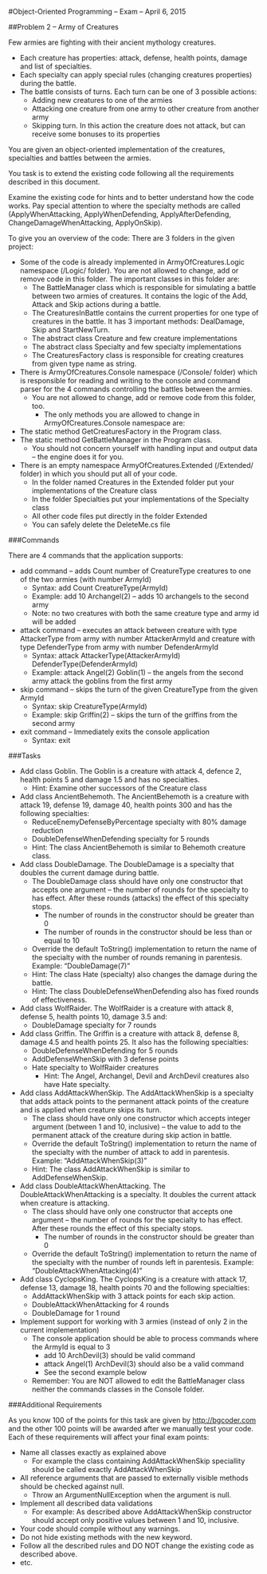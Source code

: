 #Object-Oriented Programming – Exam – April 6, 2015

##Problem 2 – Army of Creatures

Few armies are fighting with their ancient mythology creatures.

*	Each creature has properties: attack, defense, health points, damage and list of specialties.
*	Each specialty can apply special rules (changing creatures properties) during the battle.
*	The battle consists of turns. Each turn can be one of 3 possible actions:
	*	Adding new creatures to one of the armies
	*	Attacking one creature from one army to other creature from another army
	*	Skipping turn. In this action the creature does not attack, but can receive some bonuses to its properties
	
You are given an object-oriented implementation of the creatures, specialties and battles between the armies.

You task is to extend the existing code following all the requirements described in this document.

Examine the existing code for hints and to better understand how the code works. Pay special attention to where the specialty methods are called (ApplyWhenAttacking, ApplyWhenDefending, ApplyAfterDefending, ChangeDamageWhenAttacking, ApplyOnSkip).

To give you an overview of the code: There are 3 folders in the given project:

*	Some of the code is already implemented in ArmyOfCreatures.Logic namespace (/Logic/ folder). You are not allowed to change, add or remove code in this folder. The important classes in this folder are:
	*	The BattleManager class which is responsible for simulating a battle between two armies of creatures. It contains the logic of the Add, Attack and Skip actions during a battle.
	*	The CreaturesInBattle contains the current properties for one type of creatures in the battle. It has 3 important methods: DealDamage, Skip and StartNewTurn.
	*	The abstract class Creature and few creature implementations
	*	The abstract class Specialty and few specialty implementations
	*	The CreaturesFactory class is responsible for creating creatures from given type name as string.
*	There is ArmyOfCreatures.Console namespace (/Console/ folder) which is responsible for reading and writing to the console and command parser for the 4 commands controlling the battles between the armies.
	*	You are not allowed to change, add or remove code from this folder, too.
		*	The only methods you are allowed to change in ArmyOfCreatures.Console namespace are:
*	The static method GetCreaturesFactory in the Program class.
*	The static method GetBattleManager in the Program class.
	*	You should not concern yourself with handling input and output data – the engine does it for you.
*	There is an empty namespace ArmyOfCreatures.Extended (/Extended/ folder) in which you should put all of your code.
	*	In the folder named Creatures in the Extended folder put your implementations of the Creature class
	*	In the folder Specialties put your implementations of the Specialty class
	*	All other code files put directly in the folder Extended
	*	You can safely delete the DeleteMe.cs file

###Commands

There are 4 commands that the application supports:	

*	add command – adds Count number of CreatureType creatures to one of the two armies (with number ArmyId)
	*	Syntax: add Count CreatureType(ArmyId)
	*	Example: add 10 Archangel(2) – adds 10 archangels to the second army
	*	Note: no two creatures with both the same creature type and army id will be added
*	attack command – executes an attack between creature with type AttackerType from army with number AttackerArmyId and creature with type DefenderType from army with number DefenderArmyId
	*	Syntax: attack AttackerType(AttackerArmyId) DefenderType(DefenderArmyId)
	*	Example: attack Angel(2) Goblin(1) – the angels from the second army attack the goblins from the first army
*	skip command – skips the turn of the given CreatureType from the given ArmyId
	*	Syntax: skip CreatureType(ArmyId)
	*	Example: skip Griffin(2) – skips the turn of the griffins from the second army
*	exit command – Immediately exits the console application
	*	Syntax: exit

###Tasks
	
*	Add class Goblin. The Goblin is a creature with attack 4, defence 2, health points 5 and damage 1.5 and has no specialties.
	*	Hint: Examine other successors of the Creature class
*	Add class AncientBehemoth. The AncientBehemoth is a creature with attack 19, defense 19, damage 40, health points 300 and has the following specialties:
	*	ReduceEnemyDefenseByPercentage specialty with 80% damage reduction
	*	DoubleDefenseWhenDefending specialty for 5 rounds
	*	Hint: The class AncientBehemoth is similar to Behemoth creature class.
*	Add class DoubleDamage. The DoubleDamage is a specialty that doubles the current damage during battle.
	*	The DoubleDamage class should have only one constructor that accepts one argument – the number of rounds for the specialty to has effect. After these rounds (attacks) the effect of this specialty stops.
		*	The number of rounds in the constructor should be greater than 0
		*	The number of rounds in the constructor should be less than or equal to 10
	*	Override the default ToString() implementation to return the name of the specialty with the number of rounds remaning in parentesis. Example: “DoubleDamage(7)”
	*	Hint: The class Hate (specialty) also changes the damage during the battle.
	*	Hint: The class DoubleDefenseWhenDefending also has fixed rounds of effectiveness.
*	Add class WolfRaider. The WolfRaider is a creature with attack 8, defense 5, health points 10, damage 3.5 and:
	*	DoubleDamage specialty for 7 rounds
*	Add class Griffin. The Griffin is a creature with attack 8, defense 8, damage 4.5 and health points 25. It also has the following specialties:
	*	DoubleDefenseWhenDefending for 5 rounds
	*	AddDefenseWhenSkip with 3 defense points
	*	Hate specialty to WolfRaider creatures
		*	Hint: The Angel, Archangel, Devil and ArchDevil creatures also have Hate specialty.
*	Add class AddAttackWhenSkip. The AddAttackWhenSkip is a specialty that adds attack points to the permanent attack points of the creature and is applied when creature skips its turn.
	*	The class should have only one constructor which accepts integer argument (between 1 and 10, inclusive) – the value to add to the permanent attack of the creature during skip action in battle.
	*	Override the default ToString() implementation to return the name of the specialty with the number of attack to add in parentesis. Example: “AddAttackWhenSkip(3)”
	*	Hint: The class AddAttackWhenSkip is similar to AddDefenseWhenSkip.
*	Add class DoubleAttackWhenAttacking. The DoubleAttackWhenAttacking is a specialty. It doubles the current attack when creature is attacking.
	*	The class should have only one constructor that accepts one argument – the number of rounds for the specialty to has effect. After these rounds the effect of this specialty stops.
		*	The number of rounds in the constructor should be greater than 0
	*	Override the default ToString() implementation to return the name of the specialty with the number of rounds left in parentesis. Example: “DoubleAttackWhenAttacking(4)”
*	Add class CyclopsKing. The CyclopsKing is a creature with attack 17, defense 13, damage 18, health points 70 and the following specialties:
	*	AddAttackWhenSkip with 3 attack points for each skip action.
	*	DoubleAttackWhenAttacking for 4 rounds
	*	DoubleDamage for 1 round
*	Implement support for working with 3 armies (instead of only 2 in the current implementation)
	*	The console application should be able to process commands where the ArmyId is equal to 3
		*	add 10 ArchDevil(3) should be valid command
		*	attack Angel(1) ArchDevil(3) should also be a valid command
		*	See the second example below
	*	Remember: You are NOT allowed to edit the BattleManager class neither the commands classes in the Console folder.

###Additional Requirements

As you know 100 of the points for this task are given by http://bgcoder.com and the other 100 points will be awarded after we manually test your code. Each of these requirements will affect your final exam points:

*	Name all classes exactly as explained above
	*	For example the class containing AddAttackWhenSkip speciallity should be called exactly AddAttackWhenSkip
*	All reference arguments that are passed to externally visible methods should be checked against null.
	*	Throw an ArgumentNullException when the argument is null.
*	Implement all described data validations
	*	For example: As described above AddAttackWhenSkip constructor should accept only positive values between 1 and 10, inclusive.
*	Your code should compile without any warnings.
*	Do not hide existing methods with the new keyword.
*	Follow all the described rules and DO NOT change the existing code as described above.
*	etc.